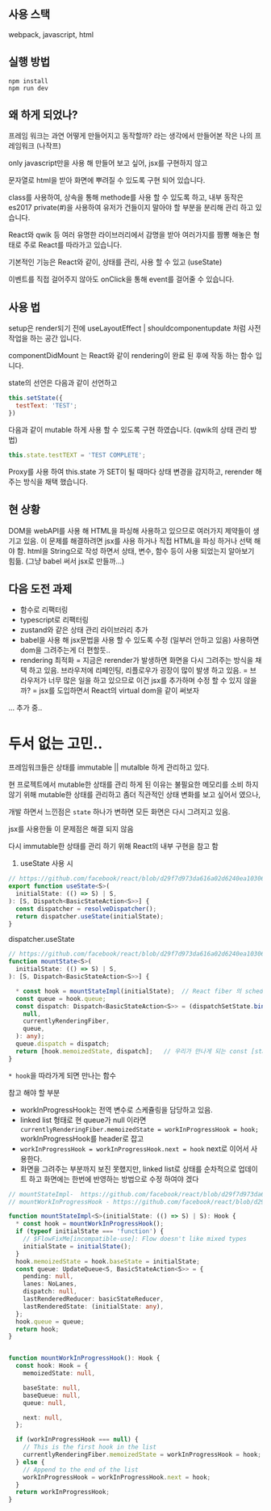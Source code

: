 ## 사용 스택
webpack, javascript, html

## 실행 방법
```
npm install
npm run dev
```

## 왜 하게 되었나?
프레임 워크는 과연 어떻게 만들어지고 동작할까? 라는 생각에서 만들어본 작은 나의 프레임워크 (나작프)

only javascript만을 사용 해 만들어 보고 싶어, jsx를 구현하지 않고

문자열로 html을 받아 화면에 뿌려질 수 있도록 구현 되어 있습니다.

class를 사용하여, 상속을 통해 methode를 사용 할 수 있도록 하고, 내부 동작은 es2017 private(#)을 사용하여 유저가 건들이지 말아야 할 부분을 분리해 관리 하고 있습니다.

React와 qwik 등 여러 유명한 라이브러리에서 감명을 받아 여러가지를 짬뽕 해놓은 형태로 주로 React를 따라가고 있습니다.

기본적인 기능은 React와 같이, 상태를 관리, 사용 할 수 있고 (useState)

이벤트를 직접 걸어주지 않아도 onClick을 통해 event를 걸어줄 수 있습니다.

## 사용 법

setup은 render되기 전에 useLayoutEffect | shouldcomponentupdate 처럼 사전 작업을 하는 공간 입니다.

componentDidMount 는 React와 같이 rendering이 완료 된 후에 작동 하는 함수 입니다. 

state의 선언은 다음과 같이 선언하고

```js
this.setState({
  testText: 'TEST';
})
```

다음과 같이 mutable 하게 사용 할 수 있도록 구현 하였습니다. (qwik의 상태 관리 방법)

```js
this.state.testTEXT = 'TEST COMPLETE';
```

Proxy를 사용 하여 this.state 가 SET이 될 때마다 상태 변경을 감지하고, rerender 해주는 방식을 채택 했습니다.

## 현 상황
DOM을 webAPI를 사용 해 HTML을 파싱해 사용하고 있으므로 여러가지 제약들이 생기고 있음.
이 문제를 해결하려면 jsx를 사용 하거나 직접 HTML을 파싱 하거나 선택 해야 함.
html을 String으로 작성 하면서 상태, 변수, 함수 등이 사용 되었는지 알아보기 힘듦. (그냥 babel 써서 jsx로 만들까...)


## 다음 도전 과제

- 함수로 리팩터링
- typescript로 리팩터링
- zustand와 같은 상태 관리 라이브러리 추가
- babel을 사용 해 jsx문법을 사용 할 수 있도록 수정 (일부러 안하고 있음) 사용하면 dom을 그려주는게 더 편할듯..
- rendering 최적화
    = 지금은 rerender가 발생하면 화면을 다시 그려주는 방식을 채택 하고 있음. 브라우저에 리페인팅, 리플로우가 굉장이 많이 발생 하고 있음.
    = 브라우저가 너무 많은 일을 하고 있으므로 이건 jsx를 추가하며 수정 할 수 있지 않을까?
    = jsx를 도입하면서 React의 virtual dom을 같이 써보자


... 추가 중..


# 두서 없는 고민..

프레임워크들은 상태를 immutable || mutalble 하게 관리하고 있다.

현 프로젝트에서 mutable한 상태를 관리 하게 된 이유는 불필요한 메모리를 소비 하지 않기 위해 mutable한 상태를 관리하고 좀더 직관적인 상태 변화를 보고 싶어서 였으나,

개발 하면서 느낀점은 ```state``` 하나가 변하면 모든 화면은 다시 그려지고 있음.

jsx를 사용한들 이 문제점은 해결 되지 않음

다시 immutable한 상태를 관리 하기 위해 React의 내부 구현을 참고 함

1. useState 사용 시

```ts
// https://github.com/facebook/react/blob/d29f7d973da616a02d6240ea10306a6f33e35ca1/packages/react/src/ReactHooks.js#L23
export function useState<S>(
  initialState: (() => S) | S,
): [S, Dispatch<BasicStateAction<S>>] {
  const dispatcher = resolveDispatcher();
  return dispatcher.useState(initialState);
}
```


dispatcher.useState

```ts
// https://github.com/facebook/react/blob/d29f7d973da616a02d6240ea10306a6f33e35ca1/packages/react-reconciler/src/ReactFiberHooks.js#L1767-L1779
function mountState<S>(
  initialState: (() => S) | S,
): [S, Dispatch<BasicStateAction<S>>] {

  * const hook = mountStateImpl(initialState);  // React fiber 의 scheduling 관련 로직들이 담겨 있음
  const queue = hook.queue;
  const dispatch: Dispatch<BasicStateAction<S>> = (dispatchSetState.bind(  // 외부로 노출되는 함수로 bind로 각 함수들이 묶여 있음
    null,
    currentlyRenderingFiber,
    queue,
  ): any);
  queue.dispatch = dispatch;
  return [hook.memoizedState, dispatch];   // 우리가 만나게 되는 const [state, setState] = useState
}
```


```* hook```을 따라가게 되면 만나는 함수

참고 해야 할 부분
- workInProgressHook는 전역 변수로 스케쥴링을 담당하고 있음.
- linked list 형태로 현 queue가 null 이라면 ```currentlyRenderingFiber.memoizedState = workInProgressHook = hook;``` workInProgressHook를 header로 잡고
- ```workInProgressHook = workInProgressHook.next = hook``` next로 이어서 사용한다.
- 화면을 그려주는 부분까지 보진 못했지만, linked list로 상태를 순차적으로 업데이트 하고 화면에는 한번에 반영하는 방법으로 수정 하여야 겠다

```ts
// mountStateImpl-  https://github.com/facebook/react/blob/d29f7d973da616a02d6240ea10306a6f33e35ca1/packages/react-reconciler/src/ReactFiberHooks.js#L1749C1-L1765C2
// mountWorkInProgressHook - https://github.com/facebook/react/blob/d29f7d973da616a02d6240ea10306a6f33e35ca1/packages/react-reconciler/src/ReactFiberHooks.js#L927-L946

function mountStateImpl<S>(initialState: (() => S) | S): Hook {
  * const hook = mountWorkInProgressHook();
  if (typeof initialState === 'function') {
    // $FlowFixMe[incompatible-use]: Flow doesn't like mixed types
    initialState = initialState();
  }
  hook.memoizedState = hook.baseState = initialState;
  const queue: UpdateQueue<S, BasicStateAction<S>> = {
    pending: null,
    lanes: NoLanes,
    dispatch: null,
    lastRenderedReducer: basicStateReducer,
    lastRenderedState: (initialState: any),
  };
  hook.queue = queue;
  return hook;
}


function mountWorkInProgressHook(): Hook {
  const hook: Hook = {
    memoizedState: null,

    baseState: null,
    baseQueue: null,
    queue: null,

    next: null,
  };

  if (workInProgressHook === null) {
    // This is the first hook in the list
    currentlyRenderingFiber.memoizedState = workInProgressHook = hook;
  } else {
    // Append to the end of the list
    workInProgressHook = workInProgressHook.next = hook;
  }
  return workInProgressHook;
}

```
